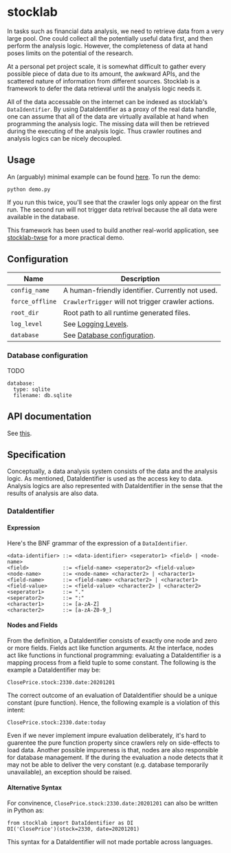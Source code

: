 # stocklab
In tasks such as financial data analysis, we need to retrieve data from a very large pool.
One could collect all the potentially useful data first, and then perform the analysis logic.
However, the completeness of data at hand poses limits on the potential of the research.

At a personal pet project scale, it is somewhat difficult to gather every possible piece of data
due to its amount, the awkward APIs, and the scattered nature of information from different sources.
Stocklab is a framework to defer the data retrieval until the analysis logic needs it.

All of the data accessable on the internet can be indexed as stocklab's `DataIdentifier`.
By using DataIdentifier as a proxy of the real data handle,
one can assume that all of the data are virtually available at hand when programming the analysis logic.
The missing data will then be retrieved during the executing of the analysis logic.
Thus crawler routines and analysis logics can be nicely decoupled.

## Usage
An (arguably) minimal example can be found [here](tests/demo).
To run the demo:
```
python demo.py
```
If you run this twice, you'll see that the crawler logs only appear on the first run.
The second run will not trigger data retrival because the all data were available in the database.

This framework has been used to build another real-world application,
see [stocklab-twse](https://github.com/hchsiao/stocklab-twse) for a more practical demo.

## Configuration
| Name | Description |
|------|-------------|
| `config_name` | A human-friendly identifier. Currently not used. |
| `force_offline` | `CrawlerTrigger` will not trigger crawler actions. |
| `root_dir` | Root path to all runtime generated files. |
| `log_level` | See [Logging Levels](https://docs.python.org/3/library/logging.html#levels). |
| `database` | See [Database configuration](#database-configuration). |

### Database configuration
TODO
```
database:
  type: sqlite
  filename: db.sqlite
```

## API documentation
See [this](https://hchsiao.github.io/stocklab/).

## Specification
Conceptually, a data analysis system consists of the data and the analysis logic.
As mentioned, DataIdentifier is used as the access key to data.
Analysis logics are also represented with DataIdentifier in the sense that the results of analysis are also data.

### DataIdentifier

#### Expression
Here's the BNF grammar of the expression of a `DataIdentifier`.
```
<data-identifier> ::= <data-identifier> <seperator1> <field> | <node-name>
<field>           ::= <field-name> <seperator2> <field-value>
<node-name>       ::= <node-name> <character2> | <character1>
<field-name>      ::= <field-name> <character2> | <character1>
<field-value>     ::= <field-value> <character2> | <character2>
<seperator1>      ::= "."
<seperator2>      ::= ":"
<character1>      ::= [a-zA-Z]
<character2>      ::= [a-zA-Z0-9_]
```

#### Nodes and Fields
From the definition, a DataIdentifier consists of exactly one node and zero or more fields.
Fields act like function arguments.
At the interface, nodes act like functions in functional programming:
evaluating a DataIdentifier is a mapping process from a field tuple to some constant.
The following is the example a DataIdentifier may be:
```
ClosePrice.stock:2330.date:20201201
```

The correct outcome of an evaluation of DataIdentifier should be a unique constant (pure function).
Hence, the following example is a violation of this intent:
```
ClosePrice.stock:2330.date:today
```

Even if we never implement impure evaluation deliberately,
it's hard to guarentee the pure function property since crawlers rely on side-effects to load data.
Another possible impureness is that, nodes are also responsible for database management.
If the during the evaluation a node detects that it may not be able to deliver the very constant (e.g. database temporarily unavailable),
an exception should be raised.

#### Alternative Syntax
For convinence, `ClosePrice.stock:2330.date:20201201` can also be written in Python as:
```
from stocklab import DataIdentifier as DI
DI('ClosePrice')(stock=2330, date=20201201)
```

This syntax for a DataIdentifier will not made portable across languages.
